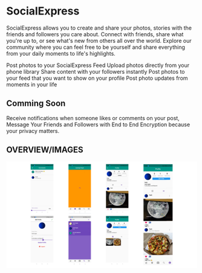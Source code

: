 # SocialExpress
SocialExpress allows you to create and share your photos, stories with the friends and followers you care about. Connect with friends, share what you're up to, or see what's new from others all over the world. Explore our community where you can feel free to be yourself and share everything from your daily moments to life's highlights. 

Post photos to your SocialExpress Feed
Upload photos directly from your phone library
Share content with your followers instantly
Post photos to your feed that you want to show on your profile
Post photo updates from moments in your life




## Comming Soon
Receive notifications when someone likes or comments on your post,
Message Your Friends and Followers with End to End Encryption because your privacy matters.


## OVERVIEW/IMAGES
![](imagess/img3.png)
